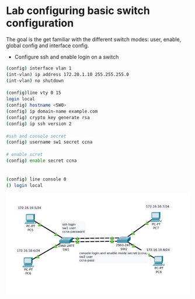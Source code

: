 # Lab configuring basic switch configuration

The goal is the get familiar with the different switch modes: user, enable, global config and interface config.

- Configure ssh and enable login on a switch

```bash
(config) interface vlan 1
(int-vlan) ip address 172.20.1.10 255.255.255.0
(int-vlan) no shutdown

(config)line vty 0 15
login local
(config) hostname <SW0>
(config) ip domain-name example.com
(config) crypto key generate rsa
(config) ip ssh version 2

#ssh and console secret 
(config) username sw1 secret ccna

# enable scret
(config) enable secret ccna


(config) line console 0
() login local
```

![lab1](./1-lab-sample.png)
